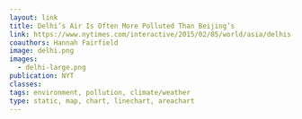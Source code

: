 ```yaml
---
layout: link
title: Delhi’s Air Is Often More Polluted Than Beijing’s
link: https://www.nytimes.com/interactive/2015/02/05/world/asia/delhis-air-more-polluted-than-beijings.html
coauthors: Hannah Fairfield
image: delhi.png
images:
  - delhi-large.png
publication: NYT
classes:
tags: environment, pollution, climate/weather
type: static, map, chart, linechart, areachart
---
```

